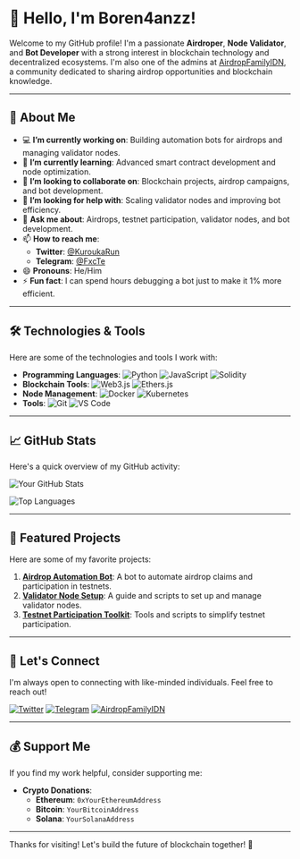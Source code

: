 # 👋 Hello, I'm Boren4anzz!

Welcome to my GitHub profile! I'm a passionate **Airdroper**, **Node Validator**, and **Bot Developer** with a strong interest in blockchain technology and decentralized ecosystems. I'm also one of the admins at [AirdropFamilyIDN](https://t.me/AirdropFamilyIDN), a community dedicated to sharing airdrop opportunities and blockchain knowledge.

---

## 🚀 About Me

- 💻 **I’m currently working on**: Building automation bots for airdrops and managing validator nodes.
- 🌱 **I’m currently learning**: Advanced smart contract development and node optimization.
- 👯 **I’m looking to collaborate on**: Blockchain projects, airdrop campaigns, and bot development.
- 🤔 **I’m looking for help with**: Scaling validator nodes and improving bot efficiency.
- 💬 **Ask me about**: Airdrops, testnet participation, validator nodes, and bot development.
- 📫 **How to reach me**: 
  - **Twitter**: [@KuroukaRun](https://x.com/KuroukaRun)
  - **Telegram**: [@FxcTe](https://t.me/FxcTe)
- 😄 **Pronouns**: He/Him
- ⚡ **Fun fact**: I can spend hours debugging a bot just to make it 1% more efficient.

---

## 🛠️ Technologies & Tools

Here are some of the technologies and tools I work with:

- **Programming Languages**: ![Python](https://img.shields.io/badge/-Python-3776AB?logo=python&logoColor=white) ![JavaScript](https://img.shields.io/badge/-JavaScript-F7DF1E?logo=javascript&logoColor=black) ![Solidity](https://img.shields.io/badge/-Solidity-363636?logo=solidity&logoColor=white)
- **Blockchain Tools**: ![Web3.js](https://img.shields.io/badge/-Web3.js-F16822?logo=web3.js&logoColor=white) ![Ethers.js](https://img.shields.io/badge/-Ethers.js-333333?logo=ethereum&logoColor=white)
- **Node Management**: ![Docker](https://img.shields.io/badge/-Docker-2496ED?logo=docker&logoColor=white) ![Kubernetes](https://img.shields.io/badge/-Kubernetes-326CE5?logo=kubernetes&logoColor=white)
- **Tools**: ![Git](https://img.shields.io/badge/-Git-F05032?logo=git&logoColor=white) ![VS Code](https://img.shields.io/badge/-VS%20Code-007ACC?logo=visual-studio-code&logoColor=white)

---

## 📈 GitHub Stats

Here's a quick overview of my GitHub activity:

![Your GitHub Stats](https://github-readme-stats.vercel.app/api?username=Boren4anzz&show_icons=true&theme=radical)

![Top Languages](https://github-readme-stats.vercel.app/api/top-langs/?username=Boren4anzz&layout=compact&theme=radical)

---

## 🌟 Featured Projects

Here are some of my favorite projects:

1. **[Airdrop Automation Bot](https://github.com/Boren4anzz/airdrop-bot)**: A bot to automate airdrop claims and participation in testnets.
2. **[Validator Node Setup](https://github.com/Boren4anzz/validator-node)**: A guide and scripts to set up and manage validator nodes.
3. **[Testnet Participation Toolkit](https://github.com/Boren4anzz/testnet-toolkit)**: Tools and scripts to simplify testnet participation.

---

## 🤝 Let's Connect

I'm always open to connecting with like-minded individuals. Feel free to reach out!

[![Twitter](https://img.shields.io/badge/-Twitter-1DA1F2?logo=twitter&logoColor=white)](https://x.com/KuroukaRun)
[![Telegram](https://img.shields.io/badge/-Telegram-26A5E4?logo=telegram&logoColor=white)](https://t.me/FxcTe)
[![AirdropFamilyIDN](https://img.shields.io/badge/-AirdropFamilyIDN-26A5E4?logo=telegram&logoColor=white)](https://t.me/AirdropFamilyIDN)

---

## 💰 Support Me

If you find my work helpful, consider supporting me:

- **Crypto Donations**:
  - **Ethereum**: `0xYourEthereumAddress`
  - **Bitcoin**: `YourBitcoinAddress`
  - **Solana**: `YourSolanaAddress`

---

Thanks for visiting! Let's build the future of blockchain together! 🚀
